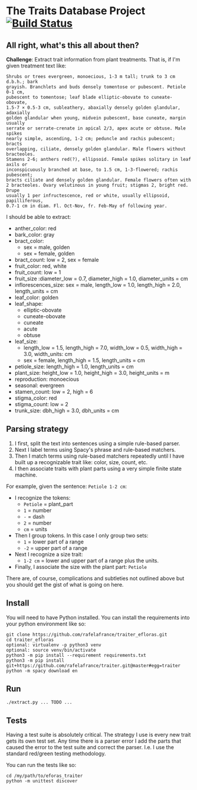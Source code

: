 # The Traits Database Project [![Build Status](https://travis-ci.org/rafelafrance/traiter_efloras.svg?branch=master)](https://travis-ci.org/rafelafrance/traiter_efloras)

## All right, what's this all about then?
**Challenge**: Extract trait information from plant treatments. That is, if I'm given treatment text like:

 ```
 Shrubs or trees evergreen, monoecious, 1-3 m tall; trunk to 3 cm d.b.h.; bark
grayish. Branchlets and buds densely tomentose or pubescent. Petiole 0-1 cm,
pubescent to tomentose; leaf blade elliptic-obovate to cuneate-obovate,
1.5-7 × 0.5-3 cm, subleathery, abaxially densely golden glandular, adaxially
golden glandular when young, midvein pubescent, base cuneate, margin usually
serrate or serrate-crenate in apical 2/3, apex acute or obtuse. Male spikes
nearly simple, ascending, 1-2 cm; peduncle and rachis pubescent; bracts
overlapping, ciliate, densely golden glandular. Male flowers without bracteoles.
Stamens 2-6; anthers red(?), ellipsoid. Female spikes solitary in leaf axils or
inconspicuously branched at base, to 1.5 cm, 1-3-flowered; rachis pubescent;
bracts ciliate and densely golden glandular. Female flowers often with
2 bracteoles. Ovary velutinous in young fruit; stigmas 2, bright red. Drupe
usually 1 per infructescence, red or white, usually ellipsoid, papilliferous,
0.7-1 cm in diam. Fl. Oct-Nov, fr. Feb-May of following year.
 ```
I should be able to extract:

- anther_color: red
- bark_color: gray
- bract_color:
    - sex = male, golden
    - sex = female, golden
- bract_count: low = 2, sex = female
- fruit_color: red, white
- fruit_count: low = 1
- fruit_size :diameter_low = 0.7, diameter_high = 1.0, diameter_units = cm
- inflorescences_size:  sex = male, length_low = 1.0, length_high = 2.0, length_units = cm
- leaf_color: golden
- leaf_shape:
    - elliptic-obovate
    - cuneate-obovate
    - cuneate
    - acute
    - obtuse
- leaf_size:
    - length_low = 1.5, length_high = 7.0, width_low = 0.5, width_high = 3.0, width_units: cm
    - sex = female, length_high = 1.5, length_units = cm
- petiole_size: length_high = 1.0, length_units = cm
- plant_size: height_low = 1.0, height_high = 3.0, height_units = m
- reproduction: monoecious
- seasonal: evergreen
- stamen_count: low = 2, high = 6
- stigma_color: red
- stigma_count: low = 2
- trunk_size: dbh_high = 3.0, dbh_units = cm

## Parsing strategy
1. I first, split the text into sentences using a simple rule-based parser.
1. Next I label terms using Spacy's phrase and rule-based matchers.
1. Then I match terms using rule-based matchers repeatedly until I have built up a recognizable trait like: color, size, count, etc.
1. I then associate traits with plant parts using a very simple finite state machine.

For example, given the sentence: `Petiole 1-2 cm`:
- I recognize the tokens:
    - `Petiole` = plant_part
    - `1` = number
    - `-` = dash
    - `2` = number
    - `cm` = units
- Then I group tokens. In this case I only group two sets:
    - `1` = lower part of a range
    - `-2` = upper part of a range
- Next I recognize a size trait:
    - `1-2 cm` = lower and upper part of a range plus the units.
- Finally, I associate the size with the plant part: `Petiole`

There are, of course, complications and subtleties not outlined above but you should get the gist of what is going on here.

## Install
You will need to have Python installed. You can install the requirements into your python environment like so:
```
git clone https://github.com/rafelafrance/traiter_efloras.git
cd traiter_efloras
optional: virtualenv -p python3 venv
optional: source venv/bin/activate
python3 -m pip install --requirement requirements.txt
python3 -m pip install git+https://github.com/rafelafrance/traiter.git@master#egg=traiter
python -m spacy download en
```

## Run
```
./extract.py ... TODO ...
```

## Tests
Having a test suite is absolutely critical. The strategy I use is every new trait gets its own test set. Any time there is a parser error I add the parts that caused the error to the test suite and correct the parser. I.e. I use the standard red/green testing methodology.

You can run the tests like so:
```
cd /my/path/to/eforas_traiter
python -m unittest discover
```
